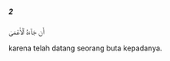 ##### 2

<span class="ayah">أَن جَآءَهُ ٱلْأَعْمَىٰ</span>

<span class="ayah_translation">karena telah datang seorang buta kepadanya.</span>
